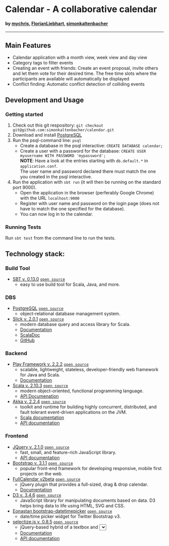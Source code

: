 # Calendar - A collaborative calendar

#### by [mychris](https://github.com/mychris), [FlorianLiebhart](https://github.com/FlorianLiebhart/), [simonkaltenbacher](https://github.com/simonkaltenbacher)
--------


## Main Features
- Calendar application with a month view, week view and day view
- Category tags to filter events
- Creating an event with friends: Create an event proposal, invite others and let them vote for their desired time. The free time slots where the participants are available will automatically be displayed
- Conflict finding: Automatic conflict detection of colliding events


## Development and Usage

### Getting started

1. Check out this git respository: 
```git checkout git@github.com:simonkaltenbacher/calendar.git```
2. Download and install [PostgreSQL](http://www.postgresql.org/download/) 
3. Run the psql-command line: ```psql```
   * Create a database in the psql interactive: ```CREATE DATABASE calendar;``` 
   * Create a user with a password for the database: ```CREATE USER myusername WITH PASSWORD 'mypassword';```  
   **NOTE**: Have a look at the entries starting with `db.default.*` in `application.conf`.  
   The user name and password declared there must match the one you created in the psql interactive.
4. Run the application with ```sbt run``` (it will then be running on the standard port 9000).
   * Open the application in the browser (perferably Google Chrome) with the URL `localhost:9000`
   * Register with user name and password on the login page (does not have to match the one specified for the database).
   * You can now log in to the calendar.


### Running Tests

Run ```sbt test``` from the command line to run the tests.



## Technology stack:

### Build Tool
- [SBT v. 0.13.0](http://www.scala-sbt.org/0.13.0/docs/home.html) [`open source`](https://github.com/sbt/sbt)
  * easy to use build tool for Scala, Java, and more. 

### DBS 
- [PostgreSQL](http://www.postgresql.org/) [`open source`](https://github.com/postgres/postgres)
  * object-relational database management system.
- [Slick v. 2.0.1](http://slick.typesafe.com/) [`open source`](https://github.com/slick/slick)
  * modern database query and access library for Scala.
   * [Documentation](http://slick.typesafe.com/doc/2.0.1/)
   * [ScalaDoc](http://slick.typesafe.com/doc/2.0.1/api/#package)
   * [GitHub](https://github.com/slick/slick)

### Backend
- [Play Framework v. 2.2.2](http://www.playframework.com/) [`open source`](https://github.com/playframework/playframework)
  * scalable, lightweight, stateless, developer-friendly web framework for Java and Scala.
   * [Documentation](http://www.playframework.com/documentation/2.2.x/Home)
- [Scala v. 2.10.3](http://www.scala-lang.org/) [`open source`](https://github.com/scala/scala)
  * modern object-oriented, functional programming language.
   * [API Documenation](http://www.scala-lang.org/api/2.10.3/#package)
- [Akka v. 2.2.4](http://akka.io/) [`open source`](https://github.com/akka/akka)
  * toolkit and runtime for building highly concurrent, distributed, and fault tolerant event-driven applications on the JVM.
   * [Scala documentation](http://doc.akka.io/docs/akka/2.2.4/scala.html)
   * [API documentation](http://doc.akka.io/api/akka/2.2.4/#package)

### Frontend
- [JQuery v. 2.1.0](http://jquery.com/) [`open source`](https://github.com/jquery/jquery)
  * fast, small, and feature-rich JavaScript library.
   * [API documentation](http://api.jquery.com/)
- [Bootstrap v. 3.1.1](http://getbootstrap.com/) [`open source`](https://github.com/twbs/bootstrap)
  * popular front-end framework for developing responsive, mobile first projects on the web.
- [FullCalendar v2beta](http://arshaw.com/fullcalendar/) [`open source`](https://github.com/arshaw/fullcalendar)
  * jQuery plugin that provides a full-sized, drag & drop calendar.
   * [Documentation](http://arshaw.com/fullcalendar/docs2/)
- [D3 v. 3.4.6](http://d3js.org/) [`open source`](https://github.com/mbostock/d3/)
  * JavaScript library for manipulating documents based on data. D3 helps bring data to life using HTML, SVG and CSS.
- [Eonastan bootstrap-datetimepicker](http://eonasdan.github.io/bootstrap-datetimepicker/) [`open source`](https://github.com/Eonasdan/bootstrap-datetimepicker)
  * date/time picker widget for Twitter Bootstrap v3.
- [selectize.js v. 0.8.5](http://brianreavis.github.io/selectize.js/) [`open source`](https://github.com/brianreavis/selectize.js)
  * jQuery-based hybrid of a textbox and <select> box.
   * [Documentation](https://github.com/brianreavis/selectize.js/blob/master/docs/usage.md)
   * [API documentation](https://github.com/brianreavis/selectize.js/blob/master/docs/api.md)
